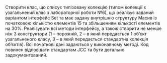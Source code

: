 Створити клас, що описує типізовану колекцію (типом колекції є узагальнений
клас з лабораторної роботи №6), що реалізує заданий варіантом інтерфейс Set
та має задану внутрішню структуру Масив із початковою кількістю елементів 15 та збільшенням кількості
елементів на 30%. Реалізувати всі методи інтерфейсу, а
також створити не менше ніж 3 конструктори (1 – порожній, 2 – в який
передається 1 об’єкт узагальненого класу, 3 – в який передається стандартна
колекція об’єктів). Всі початкові дані задаються у виконавчому методі. Код
повинен відповідати стандартам JCC та бути детально задокументований.

